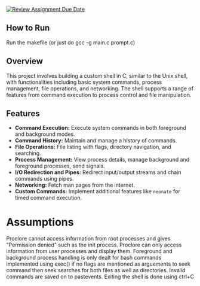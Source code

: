 [![Review Assignment Due Date](https://classroom.github.com/assets/deadline-readme-button-24ddc0f5d75046c5622901739e7c5dd533143b0c8e959d652212380cedb1ea36.svg)](https://classroom.github.com/a/76mHqLr5)

## How to Run
Run the makefile (or just do gcc -g main.c prompt.c)

## Overview
This project involves building a custom shell in C, similar to the Unix shell, with functionalities including basic system commands, process management, file operations, and networking. The shell supports a range of features from command execution to process control and file manipulation.

## Features

- **Command Execution:** Execute system commands in both foreground and background modes.
- **Command History:** Maintain and manage a history of commands.
- **File Operations:** File listing with flags, directory navigation, and searching.
- **Process Management:** View process details, manage background and foreground processes, send signals.
- **I/O Redirection and Pipes:** Redirect input/output streams and chain commands using pipes.
- **Networking:** Fetch man pages from the internet.
- **Custom Commands:** Implement additional features like `neonate` for timed command execution.


# Assumptions
Proclore cannot access information from root processes and gives 
"Permission denied" such as the init process.
Proclore can only access information from user processes and display them.
Foreground and background process handling is only dealt for bash commands implemented using exec()
if no flags are mentioned as arguements to seek command then seek searches for both files as well as directories.
Invalid commands are saved on to pastevents.
Exiting the shell is done using ctrl+C
